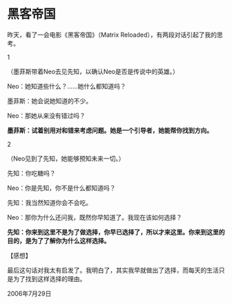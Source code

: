 # 黑客帝国

昨天，看了一会电影《黑客帝国》（Matrix Reloaded），有两段对话引起了我的思考。

1

（墨菲斯带着Neo去见先知，以确认Neo是否是传说中的英雄。）

Neo：她知道些什么？……她什么都知道吗？

墨菲斯：她会说她知道的不少。

Neo：那她从来没有错过吗？

**墨菲斯：试着别用对和错来考虑问题。她是一个引导者，她能帮你找到方向。**

2

（Neo见到了先知，她能够预知未来一切。）

先知：你吃糖吗？

Neo：你是先知，你不是什么都知道吗？

先知：我当然知道你会不会吃。

Neo：那你为什么还问我，既然你早知道了。我现在该如何选择？

**先知：你来到这里不是为了做选择，你早已选择了，所以才来这里。你来到这里的目的，是为了了解你为什么这样选择。**

【感想】

最后这句话对我太有启发了。我明白了，其实我早就做出了选择，而每天的生活只是为了找到这样选择的理由。

2006年7月29日

